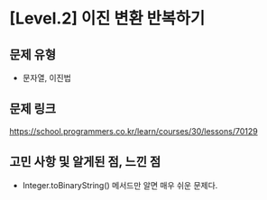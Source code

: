 # [Level.2] 이진 변환 반복하기

## 문제 유형
- 문자열, 이진법

## 문제 링크
https://school.programmers.co.kr/learn/courses/30/lessons/70129

## 고민 사항 및 알게된 점, 느낀 점
- Integer.toBinaryString() 메서드만 알면 매우 쉬운 문제다.
